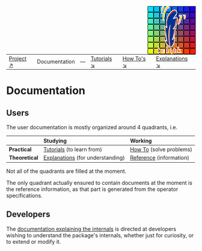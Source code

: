 <img src='assets/aktive-logo-128.png' style='float:right;'>

|||||||
|---|---|---|---|---|---|
|[Project ↗](../README.md)|Documentation|&mdash;|[Tutorials ↘](tutorials.md)|[How To's ↘](howtos.md)|[Explanations ↘](explanations.md)|[References ↘](ref/index.md)|


# Documentation

## Users

The user documentation is mostly organized around 4 quadrants, i.e.

|		|Studying						|Working				|
|:---		|:---							|:---					|
|__Practical__	|[Tutorials](tutorials.md) (to learn from)		|[How To](howtos.md) (solve problems)	|
|__Theoretical__|[Explanations](explanations.md) (for understanding)	|[Reference](ref/index.md) (information)|

Not all of the quadrants are filled at the moment.

The only quadrant actually ensured to contain documents at the moment is the reference information,
as that part is generated from the operator specifications.

## Developers

The [documentation explaining the internals](dev/index.md) is directed at developers wishing to
understand the package's internals, whether just for curiosity, or to extend or modify it.
